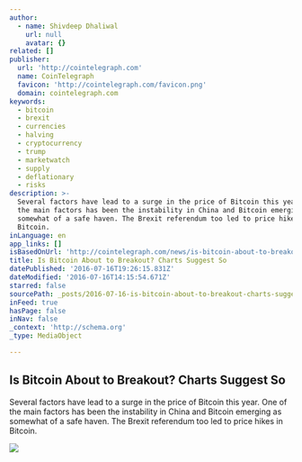 ```yaml
---
author:
  - name: Shivdeep Dhaliwal
    url: null
    avatar: {}
related: []
publisher:
  url: 'http://cointelegraph.com'
  name: CoinTelegraph
  favicon: 'http://cointelegraph.com/favicon.png'
  domain: cointelegraph.com
keywords:
  - bitcoin
  - brexit
  - currencies
  - halving
  - cryptocurrency
  - trump
  - marketwatch
  - supply
  - deflationary
  - risks
description: >-
  Several factors have lead to a surge in the price of Bitcoin this year. One of
  the main factors has been the instability in China and Bitcoin emerging as
  somewhat of a safe haven. The Brexit referendum too led to price hikes in
  Bitcoin.
inLanguage: en
app_links: []
isBasedOnUrl: 'http://cointelegraph.com/news/is-bitcoin-about-to-breakout-charts-suggest-so'
title: Is Bitcoin About to Breakout? Charts Suggest So
datePublished: '2016-07-16T19:26:15.831Z'
dateModified: '2016-07-16T14:15:54.671Z'
starred: false
sourcePath: _posts/2016-07-16-is-bitcoin-about-to-breakout-charts-suggest-so.md
inFeed: true
hasPage: false
inNav: false
_context: 'http://schema.org'
_type: MediaObject

---
```

<article style=""><h1>Is Bitcoin About to Breakout? Charts Suggest So</h1><p>Several factors have lead to a surge in the price of Bitcoin this year. One of the main factors has been the instability in China and Bitcoin emerging as somewhat of a safe haven. The Brexit referendum too led to price hikes in Bitcoin.</p><img src="http://cointelegraph.com/storage/uploads/view/00992b3ebb897e45ffde475129d3b5d1.jpg" /></article>